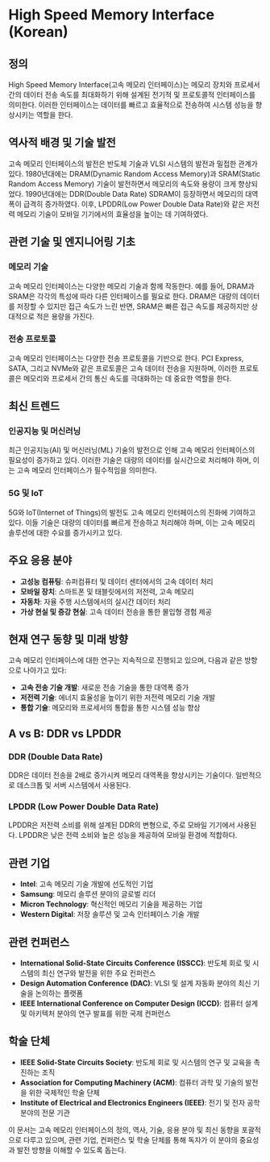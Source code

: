 # High Speed Memory Interface (Korean)

## 정의

High Speed Memory Interface(고속 메모리 인터페이스)는 메모리 장치와 프로세서 간의 데이터 전송 속도를 최대화하기 위해 설계된 전기적 및 프로토콜적 인터페이스를 의미한다. 이러한 인터페이스는 데이터를 빠르고 효율적으로 전송하여 시스템 성능을 향상시키는 역할을 한다.

## 역사적 배경 및 기술 발전

고속 메모리 인터페이스의 발전은 반도체 기술과 VLSI 시스템의 발전과 밀접한 관계가 있다. 1980년대에는 DRAM(Dynamic Random Access Memory)과 SRAM(Static Random Access Memory) 기술이 발전하면서 메모리의 속도와 용량이 크게 향상되었다. 1990년대에는 DDR(Double Data Rate) SDRAM이 등장하면서 메모리의 대역폭이 급격히 증가하였다. 이후, LPDDR(Low Power Double Data Rate)와 같은 저전력 메모리 기술이 모바일 기기에서의 효율성을 높이는 데 기여하였다.

## 관련 기술 및 엔지니어링 기초

### 메모리 기술

고속 메모리 인터페이스는 다양한 메모리 기술과 함께 작동한다. 예를 들어, DRAM과 SRAM은 각각의 특성에 따라 다른 인터페이스를 필요로 한다. DRAM은 대량의 데이터를 저장할 수 있지만 접근 속도가 느린 반면, SRAM은 빠른 접근 속도를 제공하지만 상대적으로 적은 용량을 가진다.

### 전송 프로토콜

고속 메모리 인터페이스는 다양한 전송 프로토콜을 기반으로 한다. PCI Express, SATA, 그리고 NVMe와 같은 프로토콜은 고속 데이터 전송을 지원하며, 이러한 프로토콜은 메모리와 프로세서 간의 통신 속도를 극대화하는 데 중요한 역할을 한다.

## 최신 트렌드

### 인공지능 및 머신러닝

최근 인공지능(AI) 및 머신러닝(ML) 기술의 발전으로 인해 고속 메모리 인터페이스의 필요성이 증가하고 있다. 이러한 기술은 대량의 데이터를 실시간으로 처리해야 하며, 이는 고속 메모리 인터페이스가 필수적임을 의미한다.

### 5G 및 IoT

5G와 IoT(Internet of Things)의 발전도 고속 메모리 인터페이스의 진화에 기여하고 있다. 이들 기술은 대량의 데이터를 빠르게 전송하고 처리해야 하며, 이는 고속 메모리 솔루션에 대한 수요를 증가시키고 있다.

## 주요 응용 분야

- **고성능 컴퓨팅**: 슈퍼컴퓨터 및 데이터 센터에서의 고속 데이터 처리
- **모바일 장치**: 스마트폰 및 태블릿에서의 저전력, 고속 메모리
- **자동차**: 자율 주행 시스템에서의 실시간 데이터 처리
- **가상 현실 및 증강 현실**: 고속 데이터 전송을 통한 몰입형 경험 제공

## 현재 연구 동향 및 미래 방향

고속 메모리 인터페이스에 대한 연구는 지속적으로 진행되고 있으며, 다음과 같은 방향으로 나아가고 있다:

- **고속 전송 기술 개발**: 새로운 전송 기술을 통한 대역폭 증가
- **저전력 기술**: 에너지 효율성을 높이기 위한 저전력 메모리 기술 개발
- **통합 기술**: 메모리와 프로세서의 통합을 통한 시스템 성능 향상

## A vs B: DDR vs LPDDR

### DDR (Double Data Rate)

DDR은 데이터 전송을 2배로 증가시켜 메모리 대역폭을 향상시키는 기술이다. 일반적으로 데스크톱 및 서버 시스템에서 사용된다.

### LPDDR (Low Power Double Data Rate)

LPDDR은 저전력 소비를 위해 설계된 DDR의 변형으로, 주로 모바일 기기에서 사용된다. LPDDR은 낮은 전력 소비와 높은 성능을 제공하여 모바일 환경에 적합하다.

## 관련 기업

- **Intel**: 고속 메모리 기술 개발에 선도적인 기업
- **Samsung**: 메모리 솔루션 분야의 글로벌 리더
- **Micron Technology**: 혁신적인 메모리 기술을 제공하는 기업
- **Western Digital**: 저장 솔루션 및 고속 인터페이스 기술 개발

## 관련 컨퍼런스

- **International Solid-State Circuits Conference (ISSCC)**: 반도체 회로 및 시스템의 최신 연구와 발전을 위한 주요 컨퍼런스
- **Design Automation Conference (DAC)**: VLSI 및 설계 자동화 분야의 최신 기술을 논의하는 플랫폼
- **IEEE International Conference on Computer Design (ICCD)**: 컴퓨터 설계 및 아키텍처 분야의 연구 발표를 위한 국제 컨퍼런스

## 학술 단체

- **IEEE Solid-State Circuits Society**: 반도체 회로 및 시스템의 연구 및 교육을 촉진하는 조직
- **Association for Computing Machinery (ACM)**: 컴퓨터 과학 및 기술의 발전을 위한 국제적인 학술 단체
- **Institute of Electrical and Electronics Engineers (IEEE)**: 전기 및 전자 공학 분야의 전문 기관

이 문서는 고속 메모리 인터페이스의 정의, 역사, 기술, 응용 분야 및 최신 동향을 포괄적으로 다루고 있으며, 관련 기업, 컨퍼런스 및 학술 단체를 통해 독자가 이 분야의 중요성과 발전 방향을 이해할 수 있도록 돕는다.